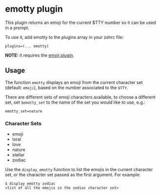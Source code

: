 # emotty plugin

This plugin returns an emoji for the current $TTY number so it can be used
in a prompt.

To use it, add emotty to the plugins array in your zshrc file:
```
plugins=(... emotty)
```

**NOTE:** it requires the [emoji plugin](https://github.com/ryzshrc/ryzshrc/tree/ryzsh/plugins/emoji).

## Usage

The function `emotty` displays an emoji from the current character set (default: `emoji`), based
on the number associated to the `$TTY`.

There are different sets of emoji characters available, to choose a different
set, set `$emotty_set` to the name of the set you would like to use, e.g.:
```
emotty_set=nature
```

### Character Sets

- emoji
- loral
- love
- nature
- stellar
- zodiac

Use the `display_emotty` function to list the emojis in the current character set, or
the character set passed as the first argument. For example:

```
$ display_emotty zodiac
<list of all the emojis in the zodiac character set>
```
